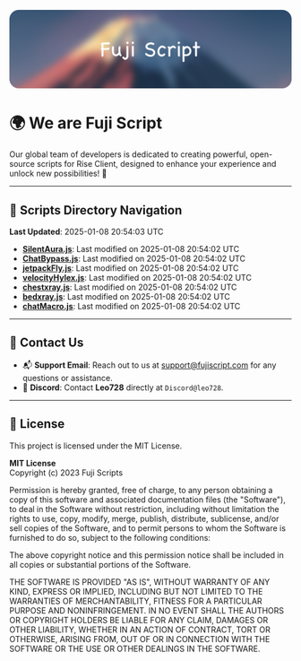 ![Banner](.github/b.webp)

# 🌍 **We are Fuji Script**

Our global team of developers is dedicated to creating powerful, open-source scripts for Rise Client, designed to enhance your experience and unlock new possibilities! 🌟

---
<!-- SCRIPTS_NAVIGATION_START -->
## 📂 **Scripts Directory Navigation**

**Last Updated**: 2025-01-08 20:54:03 UTC

- **[SilentAura.js](scripts/SilentAura.js)**: Last modified on 2025-01-08 20:54:02 UTC
- **[ChatBypass.js](scripts/ChatBypass.js)**: Last modified on 2025-01-08 20:54:02 UTC
- **[jetpackFly.js](scripts/jetpackFly.js)**: Last modified on 2025-01-08 20:54:02 UTC
- **[velocityHylex.js](scripts/velocityHylex.js)**: Last modified on 2025-01-08 20:54:02 UTC
- **[chestxray.js](scripts/chestxray.js)**: Last modified on 2025-01-08 20:54:02 UTC
- **[bedxray.js](scripts/bedxray.js)**: Last modified on 2025-01-08 20:54:02 UTC
- **[chatMacro.js](scripts/chatMacro.js)**: Last modified on 2025-01-08 20:54:02 UTC

<!-- SCRIPTS_NAVIGATION_END -->

---

## 💬 **Contact Us**  
- 📬 **Support Email**: Reach out to us at [support@fujiscript.com](mailto:support@fujiscript.com) for any questions or assistance.  
- 💬 **Discord**: Contact **Leo728** directly at `Discord@leo728`.

---

## 📜 **License**

This project is licensed under the MIT License.  

**MIT License**  
Copyright (c) 2023 Fuji Scripts  

Permission is hereby granted, free of charge, to any person obtaining a copy of this software and associated documentation files (the "Software"), to deal in the Software without restriction, including without limitation the rights to use, copy, modify, merge, publish, distribute, sublicense, and/or sell copies of the Software, and to permit persons to whom the Software is furnished to do so, subject to the following conditions:  

The above copyright notice and this permission notice shall be included in all copies or substantial portions of the Software.  

THE SOFTWARE IS PROVIDED "AS IS", WITHOUT WARRANTY OF ANY KIND, EXPRESS OR IMPLIED, INCLUDING BUT NOT LIMITED TO THE WARRANTIES OF MERCHANTABILITY, FITNESS FOR A PARTICULAR PURPOSE AND NONINFRINGEMENT. IN NO EVENT SHALL THE AUTHORS OR COPYRIGHT HOLDERS BE LIABLE FOR ANY CLAIM, DAMAGES OR OTHER LIABILITY, WHETHER IN AN ACTION OF CONTRACT, TORT OR OTHERWISE, ARISING FROM, OUT OF OR IN CONNECTION WITH THE SOFTWARE OR THE USE OR OTHER DEALINGS IN THE SOFTWARE.  
